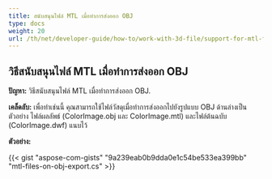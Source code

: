 ```yaml
---
title: สนับสนุนไฟล์ MTL เมื่อทำการส่งออก OBJ
type: docs
weight: 20
url: /th/net/developer-guide/how-to/work-with-3d-file/support-for-mtl-files-on-obj-export/
---
```



## **วิธีสนับสนุนไฟล์ MTL เมื่อทำการส่งออก OBJ**

**ปัญหา:** วิธีสนับสนุนไฟล์ MTL เมื่อทำการส่งออก OBJ.

**เคล็ดลับ:** เพื่อทำเช่นนี้ คุณสามารถใช้ไฟล์วัสดุเมื่อทำการส่งออกไปยังรูปแบบ OBJ ด้านล่างเป็นตัวอย่าง ไฟล์ผลลัพธ์ (ColorImage.obj และ ColorImage.mtl) และไฟล์ต้นฉบับ (ColorImage.dwf) แนบไว้

**ตัวอย่าง:**

{{< gist "aspose-com-gists" "9a239eab0b9dda0e1c54be533ea399bb" "mtl-files-on-obj-export.cs" >}}
